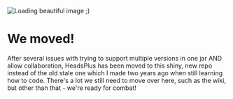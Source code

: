 
![Loading beautiful image ;)](https://proxy.spigotmc.org/f7ea4259d181f4a2cd1c48884a23cee545620165?url=https%3A%2F%2Fi.imgur.com%2FO9y2CNs.png)

# We moved!

After several issues with trying to support multiple versions in one jar AND allow collaboration, HeadsPlus has been moved to this shiny, new repo instead of the old stale one which I made two years ago when still learning how to code. There's a lot we still need to move over here, such as the wiki, but other than that - we're ready for combat!

